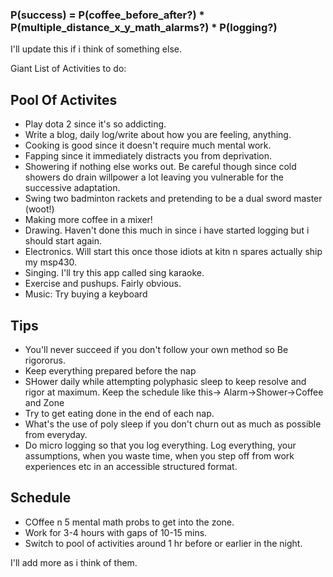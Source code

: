### P(success) = P(coffee_before_after?) * P(multiple_distance_x_y_math_alarms?) * P(logging?)

I'll update this if i think of something else.

Giant List of Activities to do:

## Pool Of Activites
* Play dota 2 since it's so addicting.
* Write a blog, daily log/write about how you are feeling, anything.
* Cooking is good since it doesn't require much mental work.
* Fapping since it immediately distracts you from deprivation.
* Showering if nothing else works out. Be careful though since cold showers do drain willpower a lot leaving you vulnerable for the successive adaptation.
* Swing two badminton rackets and pretending to be a dual sword master (woot!)
* Making more coffee in a mixer!
* Drawing. Haven't done this much in since i have started logging but i should start again.
* Electronics. Will start this once those idiots at kitn n spares actually ship my msp430.
* Singing. I'll try this app called sing karaoke.
* Exercise and pushups. Fairly obvious.
* Music: Try buying a keyboard

## Tips
* You'll never succeed if you don't follow your own method so Be rigororus.
* Keep everything prepared before the nap
* SHower daily while attempting polyphasic sleep to keep resolve and rigor at maximum. Keep the schedule like this-> Alarm->Shower->Coffee and Zone
* Try to get eating done in the end of each nap.
* What's the use of poly sleep if you don't churn out as much as possible from everyday.
* Do micro logging so that you log everything. Log everything, your assumptions, when you waste time, when you step off from work experiences etc in an accessible structured format. 

## Schedule
* COffee n 5 mental math probs to get into the zone.
* Work for 3-4 hours with gaps of 10-15 mins.
* Switch to pool of activities around 1 hr before or earlier in the night.

I'll add more as i think of them.
